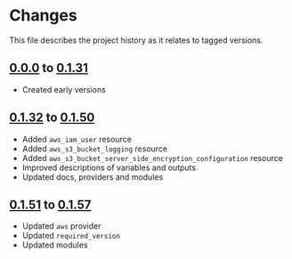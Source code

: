 # Changes
This file describes the project history as it relates to tagged versions.

## [0.0.0](.) to [0.1.31](.)
- Created early versions

## [0.1.32](.) to [0.1.50](.)
- Added `aws_iam_user` resource
- Added `aws_s3_bucket_logging` resource
- Added `aws_s3_bucket_server_side_encryption_configuration` resource
- Improved descriptions of variables and outputs
- Updated docs, providers and modules

## [0.1.51](.) to [0.1.57](.)
- Updated `aws` provider
- Updated `required_version`
- Updated modules
